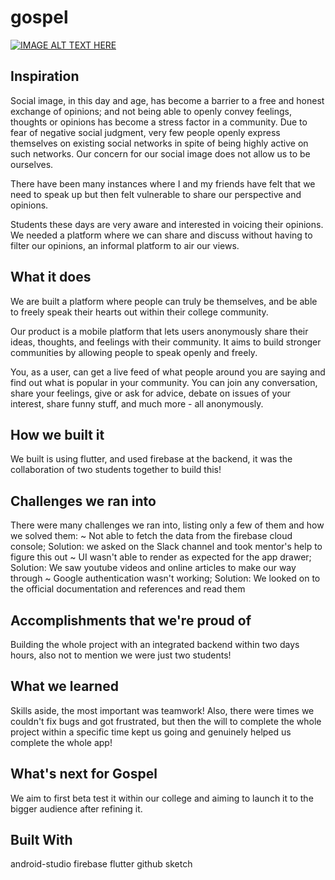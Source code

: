 # gospel

[![IMAGE ALT TEXT HERE](https://img.youtube.com/vi/o4dab1lbGgs/0.jpg)](https://www.youtube.com/watch?v=o4dab1lbGgs)

## Inspiration
Social image, in this day and age, has become a barrier to a free and honest exchange of opinions; and not being able to openly convey feelings, thoughts or opinions has become a stress factor in a community. Due to fear of negative social judgment, very few people openly express themselves on existing social networks in spite of being highly active on such networks. Our concern for our social image does not allow us to be ourselves.

There have been many instances where I and my friends have felt that we need to speak up but then felt vulnerable to share our perspective and opinions.

Students these days are very aware and interested in voicing their opinions. We needed a platform where we can share and discuss without having to filter our opinions, an informal platform to air our views.

## What it does
We are built a platform where people can truly be themselves, and be able to freely speak their hearts out within their college community.

Our product is a mobile platform that lets users anonymously share their ideas, thoughts, and feelings with their community. It aims to build stronger communities by allowing people to speak openly and freely.

You, as a user, can get a live feed of what people around you are saying and find out what is popular in your community. You can join any conversation, share your feelings, give or ask for advice, debate on issues of your interest, share funny stuff, and much more - all anonymously.

## How we built it
We built is using flutter, and used firebase at the backend, it was the collaboration of two students together to build this!

## Challenges we ran into
There were many challenges we ran into, listing only a few of them and how we solved them: ~ Not able to fetch the data from the firebase cloud console; Solution: we asked on the Slack channel and took mentor's help to figure this out ~ UI wasn't able to render as expected for the app drawer; Solution: We saw youtube videos and online articles to make our way through ~ Google authentication wasn't working; Solution: We looked on to the official documentation and references and read them

## Accomplishments that we're proud of
Building the whole project with an integrated backend within two days hours, also not to mention we were just two students!

## What we learned
Skills aside, the most important was teamwork! Also, there were times we couldn't fix bugs and got frustrated, but then the will to complete the whole project within a specific time kept us going and genuinely helped us complete the whole app!

## What's next for Gospel
We aim to first beta test it within our college and aiming to launch it to the bigger audience after refining it.

## Built With
android-studio
firebase
flutter
github
sketch
